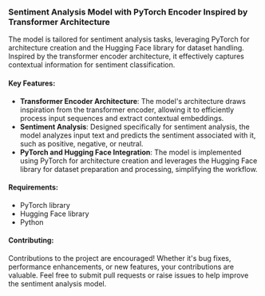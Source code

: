 ### Sentiment Analysis Model with PyTorch Encoder Inspired by Transformer Architecture

The model is tailored for sentiment analysis tasks, leveraging PyTorch for architecture creation and the Hugging Face library for dataset handling. Inspired by the transformer encoder architecture, it effectively captures contextual information for sentiment classification.

#### Key Features:
- **Transformer Encoder Architecture**: The model's architecture draws inspiration from the transformer encoder, allowing it to efficiently process input sequences and extract contextual embeddings.
- **Sentiment Analysis**: Designed specifically for sentiment analysis, the model analyzes input text and predicts the sentiment associated with it, such as positive, negative, or neutral.
- **PyTorch and Hugging Face Integration**: The model is implemented using PyTorch for architecture creation and leverages the Hugging Face library for dataset preparation and processing, simplifying the workflow.

#### Requirements:
- PyTorch library
- Hugging Face library
- Python

#### Contributing:
Contributions to the project are encouraged! Whether it's bug fixes, performance enhancements, or new features, your contributions are valuable. Feel free to submit pull requests or raise issues to help improve the sentiment analysis model.
